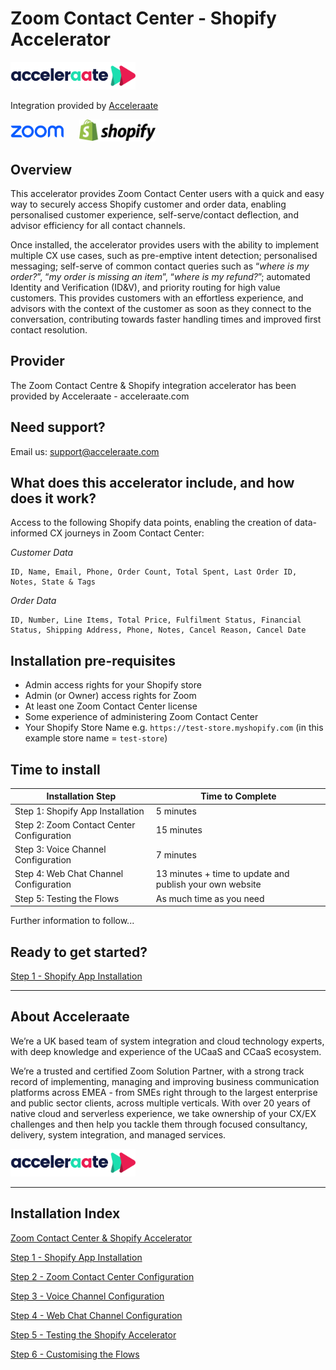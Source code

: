# Zoom Contact Center - Shopify Accelerator

<img src="docs/img/logo-acceleraate-blue.svg" width=200 />

Integration provided by [Acceleraate](https://acceleraate.com)

<img src="docs/img/zoom-logo-blue.svg" height=20 style="padding-bottom:6px" />&nbsp;&nbsp;&nbsp;&nbsp;&nbsp;&nbsp;<img src="docs/img/shopify-logo.svg" height=35 />

## Overview

This accelerator provides Zoom Contact Center users with a quick and easy way to securely access Shopify customer and order data, enabling personalised customer experience, self-serve/contact deflection, and advisor efficiency for all contact channels.

Once installed, the accelerator provides users with the ability to implement multiple CX use cases, such as pre-emptive intent detection; personalised messaging; self-serve of common contact queries such as “_where is my order?_”, “_my order is missing an item_”, “_where is my refund?_”; automated Identity and Verification (ID&V), and priority routing for high value customers. This provides customers with an effortless experience, and advisors with the context of the customer as soon as they connect to the conversation, contributing towards faster handling times and improved first contact resolution.

## Provider

The Zoom Contact Centre & Shopify integration accelerator has been provided by Acceleraate - acceleraate.com

## Need support?

Email us: [support@acceleraate.com](mailto:support@acceleraate.com)

## What does this accelerator include, and how does it work?

Access to the following Shopify data points, enabling the creation of data-informed CX journeys in Zoom Contact Center:

_Customer Data_

```
ID, Name, Email, Phone, Order Count, Total Spent, Last Order ID, Notes, State & Tags
```

_Order Data_

```
ID, Number, Line Items, Total Price, Fulfilment Status, Financial Status, Shipping Address, Phone, Notes, Cancel Reason, Cancel Date
```

## Installation pre-requisites

- Admin access rights for your Shopify store
- Admin (or Owner) access rights for Zoom
- At least one Zoom Contact Center license
- Some experience of administering Zoom Contact Center
- Your Shopify Store Name e.g. `https://test-store.myshopify.com` (in this example store name = `test-store`)

## Time to install

| Installation Step                         | Time to Complete                                         |
| ----------------------------------------- | -------------------------------------------------------- |
| Step 1: Shopify App Installation          | 5 minutes                                                |
| Step 2: Zoom Contact Center Configuration | 15 minutes                                               |
| Step 3: Voice Channel Configuration       | 7 minutes                                                |
| Step 4: Web Chat Channel Configuration    | 13 minutes + time to update and publish your own website |
| Step 5: Testing the Flows                 | As much time as you need                                 |

Further information to follow...

## Ready to get started?

[Step 1 - Shopify App Installation](docs/step-1.md)

---

## About Acceleraate

We’re a UK based team of system integration and cloud technology experts, with deep knowledge and experience of the UCaaS and CCaaS ecosystem.

We’re a trusted and certified Zoom Solution Partner, with a strong track record of implementing, managing and improving business communication platforms across EMEA - from SMEs right through to the largest enterprise and public sector clients, across multiple verticals.
With over 20 years of native cloud and serverless experience, we take ownership of your CX/EX challenges and then help you tackle them through focused consultancy, delivery, system integration, and managed services.

<img src="docs/img/logo-acceleraate-blue.svg" width=200 />

---

## Installation Index

[Zoom Contact Center &amp; Shopify Accelerator](README.md)

[Step 1 - Shopify App Installation](docs/step-1.md)

[Step 2 - Zoom Contact Center Configuration](docs/step-2.md)

[Step 3 - Voice Channel Configuration](docs/step-3.md)

[Step 4 - Web Chat Channel Configuration](docs/step-4.md)

[Step 5 - Testing the Shopify Accelerator](docs/step-5.md)

[Step 6 - Customising the Flows](docs/step-6.md)

